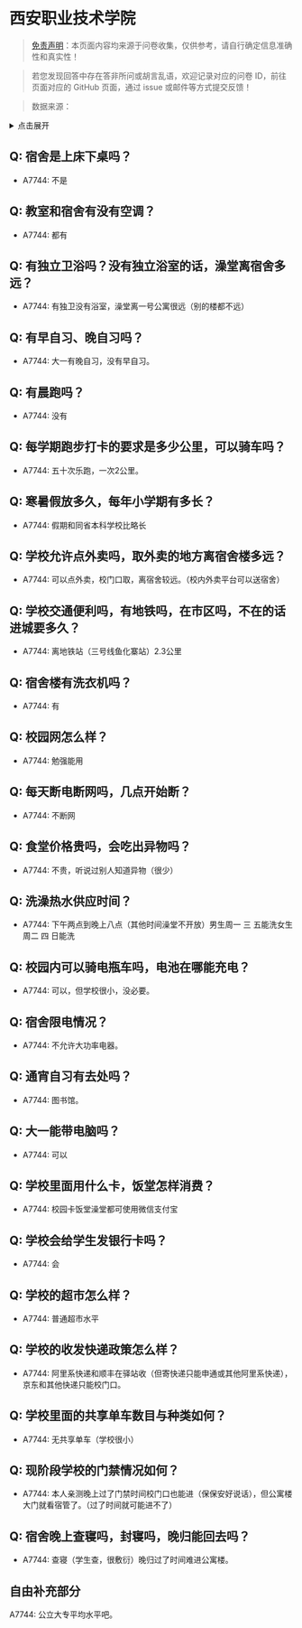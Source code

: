# 西安职业技术学院

> [免责声明](https://colleges.chat/#_3)：本页面内容均来源于问卷收集，仅供参考，请自行确定信息准确性和真实性！

> 若您发现回答中存在答非所问或胡言乱语，欢迎记录对应的问卷 ID，前往页面对应的 GitHub 页面，通过 issue 或邮件等方式提交反馈！

> 数据来源：

<details><summary>点击展开</summary>
<ul>
<li>A7744: 匿名 (2022 年 06 月)</li>
</ul>
</details>

## Q: 宿舍是上床下桌吗？

- A7744: 不是

## Q: 教室和宿舍有没有空调？

- A7744: 都有

## Q: 有独立卫浴吗？没有独立浴室的话，澡堂离宿舍多远？

- A7744: 有独卫没有浴室，澡堂离一号公寓很远（别的楼都不远）

## Q: 有早自习、晚自习吗？

- A7744: 大一有晚自习，没有早自习。

## Q: 有晨跑吗？

- A7744: 没有

## Q: 每学期跑步打卡的要求是多少公里，可以骑车吗？

- A7744: 五十次乐跑，一次2公里。

## Q: 寒暑假放多久，每年小学期有多长？

- A7744: 假期和同省本科学校比略长

## Q: 学校允许点外卖吗，取外卖的地方离宿舍楼多远？

- A7744: 可以点外卖，校门口取，离宿舍较远。（校内外卖平台可以送宿舍）

## Q: 学校交通便利吗，有地铁吗，在市区吗，不在的话进城要多久？

- A7744: 离地铁站（三号线鱼化寨站）2.3公里

## Q: 宿舍楼有洗衣机吗？

- A7744: 有

## Q: 校园网怎么样？

- A7744: 勉强能用

## Q: 每天断电断网吗，几点开始断？

- A7744: 不断网

## Q: 食堂价格贵吗，会吃出异物吗？

- A7744: 不贵，听说过别人知道异物（很少）

## Q: 洗澡热水供应时间？

- A7744: 下午两点到晚上八点（其他时间澡堂不开放）男生周一 三 五能洗女生周二 四 日能洗

## Q: 校园内可以骑电瓶车吗，电池在哪能充电？

- A7744: 可以，但学校很小，没必要。

## Q: 宿舍限电情况？

- A7744: 不允许大功率电器。

## Q: 通宵自习有去处吗？

- A7744: 图书馆。

## Q: 大一能带电脑吗？

- A7744: 可以

## Q: 学校里面用什么卡，饭堂怎样消费？

- A7744: 校园卡饭堂澡堂都可使用微信支付宝

## Q: 学校会给学生发银行卡吗？

- A7744: 会

## Q: 学校的超市怎么样？

- A7744: 普通超市水平

## Q: 学校的收发快递政策怎么样？

- A7744: 阿里系快递和顺丰在驿站收（但寄快递只能申通或其他阿里系快递），京东和其他快递只能校门口。

## Q: 学校里面的共享单车数目与种类如何？

- A7744: 无共享单车（学校很小）

## Q: 现阶段学校的门禁情况如何？

- A7744: 本人亲测晚上过了门禁时间校门口也能进（保保安好说话），但公寓楼大门就看宿管了。（过了时间就可能进不了）

## Q: 宿舍晚上查寝吗，封寝吗，晚归能回去吗？

- A7744: 查寝（学生查，很敷衍）晚归过了时间难进公寓楼。

## 自由补充部分

A7744: 公立大专平均水平吧。